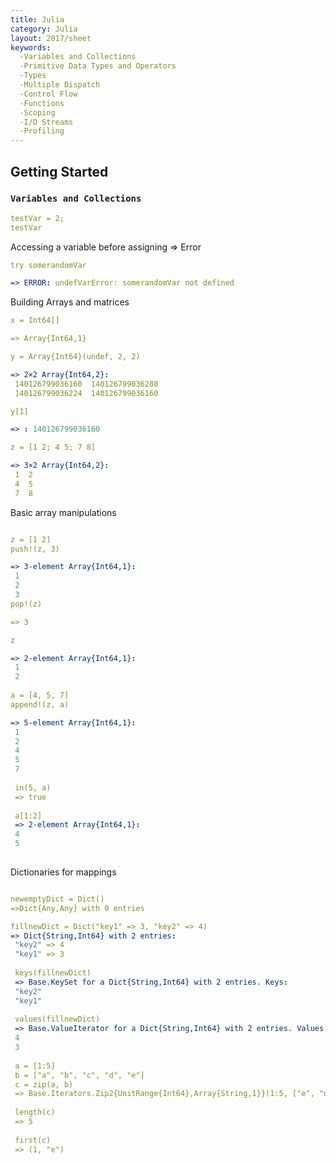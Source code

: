 ```yaml
---
title: Julia
category: Julia
layout: 2017/sheet
keywords:
  -Variables and Collections
  -Primitive Data Types and Operators
  -Types
  -Multiple Dispatch
  -Control Flow
  -Functions
  -Scoping
  -I/O Streams 
  -Profiling
---
```


Getting Started
---------------

### `Variables and Collections`
```yml
testVar = 2;
testVar 
```

Accessing a variable before assigning => Error
```yml
try somerandomVar

=> ERROR: undefVarError: somerandomVar not defined
```

Building Arrays and matrices
```yml
x = Int64[]

=> Array{Int64,1}

y = Array{Int64}(undef, 2, 2)

=> 2×2 Array{Int64,2}:
 140126799036160  140126799036288
 140126799036224  140126799036160

y[1]

=> : 140126799036160

z = [1 2; 4 5; 7 8]

=> 3×2 Array{Int64,2}:
 1  2
 4  5
 7  8

```
 
Basic array manipulations

```yml

z = [1 2]
push!(z, 3)

=> 3-element Array{Int64,1}:
 1
 2
 3
pop!(z)

=> 3

z

=> 2-element Array{Int64,1}:
 1
 2
 
a = [4, 5, 7]
append!(z, a)

=> 5-element Array{Int64,1}:
 1
 2
 4
 5
 7
 
 in(5, a)
 => true
 
 a[1:2]
 => 2-element Array{Int64,1}:
 4
 5
 
 ```
 
 Dictionaries for mappings 
 ```yml
 
 newemptyDict = Dict()
 =>Dict{Any,Any} with 0 entries
 
 fillnewDict = Dict("key1" => 3, "key2" => 4)
 => Dict{String,Int64} with 2 entries:
  "key2" => 4
  "key1" => 3
  
  keys(fillnewDict)
  => Base.KeySet for a Dict{String,Int64} with 2 entries. Keys:
  "key2"
  "key1"
  
  values(fillnewDict)
  => Base.ValueIterator for a Dict{String,Int64} with 2 entries. Values:
  4
  3
  
  a = [1:5]
  b = ["a", "b", "c", "d", "e"]
  c = zip(a, b)
  => Base.Iterators.Zip2{UnitRange{Int64},Array{String,1}}(1:5, ["e", "d", "b", "c", "a"])
  
  length(c)
  => 5
  
  first(c)
  => (1, "e")
  ```

